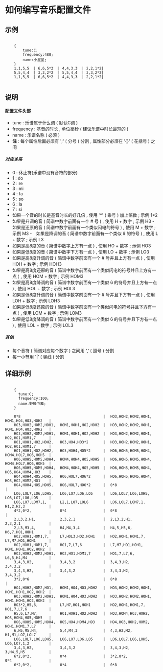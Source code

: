 # 如何编写音乐配置文件

## 示例
<pre>
  <code>
    {
    	tune:C;
    	frequency:480;
    	name:小星星;
    }
    1,1,5,5  | 6,6,5*2  | 4,4,3,3  | 2,2,1*2|
    5,5,4,4  | 3,3,2*2  | 5,5,4,4  | 3,3,2*2|
    1,1,5,5  | 6,6,5*2  | 4,4,3,3  | 2,2,1*2|
  </code>
</pre>

## 说明

#### 配置文件头部
- tune : 乐谱属于什么调 ( 默认C调 )
- frequency : 基音的时长 , 单位毫秒 ( 建议乐谱中时长最短的 )
- name : 乐谱名称 ( 必须 )
- **注** : 每个属性后面必须有 ';' ( 分号 ) 分割 , 属性部分必须在 '{}' ( 花括号 ) 之间

##### 对应关系
- 0 : 休止符(乐谱中没有音符的部分)
- 1 : do
- 2 : re
- 3 : mi
- 4 : fa
- 5 : so
- 6 : la
- 7 : si
- 如果一个音的时长是基音时长的好几倍 , 使用 '*' ( 乘号 ) 加上倍数 ; 示例 1\*2
- 如果是升调的音 ( 简谱中数字前面有一个 # 号 ) , 使用 H + 数字 ; 示例 H3
-　如果是还原的音 ( 简谱中数字前面有一个类似闪电的符号 ) , 使用 M + 数字 ; 示例 M3
-　如果是降调的音 ( 简谱中数字前面有一个类似 6 的符号 ) , 使用 L + 数字 ; 示例 L3
- 如果是高8度的音 ( 简谱中数字上方有一点 ) , 使用 HO + 数字 ; 示例 HO3
- 如果是低8度的音 ( 简谱中数字下方有一点 ) , 使用 LO + 数字 ; 示例 LO3
- 如果是高8度升调的音 ( 简谱中数字前面有一个 # 号并且上方有一点 ) , 使用 HOH + 数字 ; 示例 HOH3
- 如果是高8度还原的音 ( 简谱中数字前面有一个类似闪电的符号并且上方有一点 ) , 使用 HOM + 数字 ; 示例 HOM3
- 如果是高8度降调的音 ( 简谱中数字前面有一个类似 6 的符号并且上方有一点 ) , 使用 HOL + 数字 ; 示例 HOL3
- 如果是低8度升调的音 ( 简谱中数字前面有一个 # 号并且下方有一点 ) , 使用 LOH + 数字 ; 示例 LOH3
- 如果是低8度还原的音 ( 简谱中数字前面有一个类似闪电的符号并且下方有一点 ) , 使用 LOM + 数字 ; 示例 LOM3
- 如果是低8度降调的音 ( 简谱中数字前面有一个类似 6 的符号并且下方有一点 ) , 使用 LOL + 数字 ; 示例 LOL3

##### 其他
- 每个音符 ( 简谱对应每个数字 ) 之间用 ',' ( 逗号 ) 分割
- 每一小节用 '|' ( 竖线 ) 分割

## 详细示例
<pre>
  <code>
    {
      tune:C;
      frequency:100;
      name:野蜂飞舞;
    }
    
    0*8                                      |  HO3,HOH2,HOM2,HOH1,  HOM1,HO4,HO3,HOH2   |
    HO3,HOH2,HOM2,HOH1,  HOM1,HOH1,HO2,HOH2  |  HO3,HOH2,HOM2,HOH1,  HOM1,HO4,HO3,HOH2   |
    HO3,HOH2,HOM2,HOH1,  HOM1,HOH1,HO2,HOH2  |  HO3,HOH2,HOM2,HOH1,  HO2,HO1,HOM1,7      |
    HO1,HOH1,HO2,HOH2,   HO3,HO4,HO3*2       |  HO3,HOH2,HOM2,HOH1,  HO2,HO1,HOM1,7      |
    HO1,HOH1,HO2,HOH2,   HO3,HOH4,HO5*2      |  HO6,HOH5,HOM5,HOH4,  HOM4,HOL7,HO6,HOH5  |
    HO6,HOH5,HOM5,HOH4,  HOM4,HOH4,HO5,HOH5  |  HO6,HOH5,HOM5,HOH4,  HOM4,HOL7,HO6,HOH5  |
    HO6,HOH5,HOM5,HOH4,  HOM4,HOH4,HO5,HOH5  |  HO6,HOH5,HOM5,HOH4,  HO5,HO4,HOM4,HO3    |
    HO4,HOH4,HO5,HOH5,   HO6,HOL7,HO6*2      |  HO6,HOH5,HOM5,HOH4,  HO3,HO2,HOM2,HO1    |
    HO4,HOH4,HO5,HOH5,   HO6,HOL7,HO6*2      |  0*8                                      |
    LO6,LOL7,LO6,LOH5,   LO6,LO7,LO6,LO5     |  LO6,LOL7,LO6,LOH5,   LO6,LO7,LO6,LO5     |
    LO6,LO7,LOM7,1,      L2,1,LO7,LOL6       |  LO6,LOL7,LOM7,1,     H1,2,H2,3           |
    4*2,0*2,             0*4                 |  0*8                                      |
    2,L3,2,H1,           2,3,2,1             |  2,L3,2,H1,           2,3,2,1             |
    2,L3,M3,4,           H4,M4,3,4           |  H4,5,H5,6,           H6,7,HO1,HOH1       |
    HO2,HOH1,HOM1,7,     L7,HOL3,HO2,HOH1    |  HO2,HOH1,HOM1,7,     L7,M7,HO1,HOH1      |
    HO2,HOH1,HOM1,7,     HO1,7,L7,6          |  L7,M7,HO1,HOH1,      HOM1,HOH1,HO2,HOH2  |
    HO3,HOH2,HOM2,HOH1,  HO2,HO1,HOM1,7      |  HO1,7,L7,6,          L6,5,H4,M4          |
    3,4,3,H2,            3,4,3,2             |  3,4,3,H2,            3,4,3,2             |
    3,4,3,H2,            3,4,3,2             |  3,4,3,H2,            3,4,3,2             |
    3*2,0*6                                  |  0*8                                      |
    HO4,HOH2,HOM2,HO1,   HOM1,HO4,HO3,HOH2   |  HO3,HOH2,HOM2,HOH1,  HOM1,HOH1,HO2,HOH2  |
    HO3,HOH2,HOM2,HOH1,  HOM1,HO4,HO3,HOH2   |  HO3,HOH2,HOM2,HOH1,  HOM1,HOH1,HO2,HOH2  |
    HO3*2,H5,6,          L7,H7,HO1,HOH1      |  HO2,HOH1,HOM1,7,     HO1,7,L7,6          |
    H5,6,L7,M7,          HO1,HOH1,HO2,HOH2   |  HO3,HOM4,HO3,HOH2,   HO3,HOH4,HO5,HOH5   |
    HO6,HOH5,HOM5,HOH4,  HO5,HO4,HOM4,HO3    |  HO4,HO3,HOH2,HOM2,   HOH1,HOM1,7,L7      |
    6,H5,M5,H4,          5,4,M4,3            |  4,3,H2,M2,           H1,M1,LO7,LOL7      |
    LO6,LOL7,LO6,LOH5,   LO6,LO7,LO6,LO5     |  LO6,LOL7,LO6,LOH5,   LO6,LO7,1,2         |
    3,4,3,H2,            3,4,3,2             |  3,4,3,H2,            3,H4,5,H5           |
    6*2,0*2,             0*4                 |  3*2,0*2,             0*4                 |
    6*2,0*2,             0*4                 |  0*8
  </code>
</pre>
